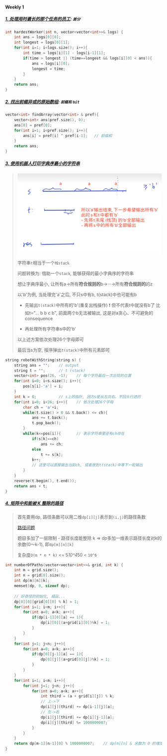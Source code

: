 #### Weekly 1

##### [1. 处理用时最长的那个任务的员工](https://leetcode.cn/problems/the-employee-that-worked-on-the-longest-task/): `差分 `
```CPP
int hardestWorker(int n, vector<vector<int>>& logs) {
    int ans = logs[0][0];
    int longest = logs[0][1];
    for(int i=1; i<logs.size(); i++){
        int time = logs[i][1] - logs[i-1][1];
        if(time > longest || (time==longest && logs[i][0] < ans)){
            ans = logs[i][0];
            longest = time;
        }
    }
    return ans;
}
```


##### [2. 找出前缀异或的原始数组](https://leetcode.cn/problems/find-the-original-array-of-prefix-xor/): `前缀和` `bit`
```CPP
vector<int> findArray(vector<int> & pref){
    vector<int> ans(pref.size(), 0);
    ans[0] = pref[0];
    for(int i=1; i<pref.size(); i++){
        ans[i] = pref[i] ^ pref[i-1];   // 前缀和
    }
    return ans;
}
```


##### [3. 使用机器人打印字典序最小的字符串](https://leetcode.cn/problems/using-a-robot-to-print-the-lexicographically-smallest-string/)
> ![LC6202](/appendix/LC6202.png)
> 
> 字符串`t`相当于一个`栈stack`
> 
> 问题转换为: 借助一个`stack`, 能够获得的最小字典序的字符串
> 
> 想让字典序最小, 让所有a->所有**符合规则的**b->···->所有**符合规则的**的z
> 
> 以'b'为例, 当处理完'a'之后, 不只s中有b, t(stack)中也可能有b
> 
> - 先输出`t(stack)`中所有的'b'(重复出栈操作)  ❗️ 但不代表t中就没有b了 比如t="... b b c b", 前面两个b无法被输出, 这是对a贪心、不可避免的consequence
> 
> - 再处理所有字符串s中的'b'
> 
> 以上述方案依次处理26个字母即可
> 
> 最后当s为空, 按序弹出`t(stack)`中所有元素即可

```CPP
string robotWithString(string s) {
    string ans = "";    // output
    string t = "";      // t (stack)
    vector<int> pos(26, -1);    // 每个字符最后一次出现的位置
    for(int i=0; i<s.size(); i++){
        pos[s[i]-'a'] = i;
    }
    int k = 0;          // s上的指针, 因为s是从左向右、不回头行进的
    for(int i=0; i<26; i++){    // 依次处理26个字母
        char ch = 'a'+i;
        while(t.size() > 0 && t.back() <= ch){
            ans += t.back();
            t.pop_back();
        }
        while(k<=pos[i]){       // 表示字符串里还有ch存在
            if(s[k]==ch)
                ans += ch;
            else
                t += s[k];
            k++;
            // 这里可以直接输出当前ch, 或者放到t(stack)中等下一轮输出
        }
    }
    reverse(t.begin(), t.end());
    return ans + t;
}
```


##### [4. 矩阵中和能被 K 整除的路径](https://leetcode.cn/problems/paths-in-matrix-whose-sum-is-divisible-by-k/)
> 首先要用dp, 路径条数可以用二维`dp[i][j]`表示到`(i,j)`的路径条数
> 
> [路径问题](/markdown/%E4%B8%93%E9%A2%98%20-%20DP%20-%20%E8%B7%AF%E5%BE%84%E9%97%AE%E9%A2%98.md)
> 
> 题目多加了一层限制 - 路径长度能整除 k => dp多加一维表示路径长度对k的余数(0～k-1),  即`dp[m][n][k]`
> 
> 复杂度`O(m * n * k)` <= 5*10^4*50 < `10^6`

```CPP
int numberOfPaths(vector<vector<int>>& grid, int k) {
    int m = grid.size();
    int n = grid[0].size();
    int dp[m][n][k];
    memset(dp, 0, sizeof dp);

    // 好奇怪的初始化, 细品...
    dp[0][0][grid[0][0] % k] = 1;
    for(int i=1; i<m; i++){
        for(int a=0; a<k; a++){
            if(dp[i-1][0][a] == 1){
                dp[i][0][(a+grid[i][0])%k] = 1;
            }
        }
    }
    for(int j=1; j<n; j++){
        for(int a=0; a<k; a++){
            if(dp[0][j-1][a] == 1){
                dp[0][j][(a+grid[0][j])%k] = 1;
            }
        }
    }
    for(int i=1; i<m; i++){
        for(int j=1; j<n; j++){
            for(int a=0; a<k; a++){
                int third = (a + grid[i][j]) % k;
                // 上->下
                dp[i][j][third] += dp[i-1][j][a];
                // 左->右
                dp[i][j][third] += dp[i][j-1][a];
                dp[i][j][third] %= 1000000007;
            }
        }
    }
    return dp[m-1][n-1][0] % 1000000007;    // dp[m][n] & 余数为 0 的维度
}
```
